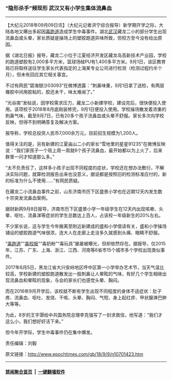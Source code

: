 ### “隐形杀手”频现形 武汉又有小学生集体流鼻血
------------------------

<p>【大纪元2018年09月09日讯】（大纪元记者洪宁综合报导）新学期开学之际，大陆各地又曝出多起因<a href="http://www.epochtimes.com/gb/tag/%E6%AF%92%E8%B7%91%E9%81%93.html">毒跑道</a>造成学生中毒事件。湖北<a href="http://www.epochtimes.com/gb/tag/%E6%AD%A6%E6%B1%89.html">武汉</a>藏龙二小的部分学生出现流鼻血或头晕，家长质疑是操场上的塑胶跑道异味所致，但校方至今没有给出原因。</p>
<p>据《湖北日报》报导，藏龙二小位于江夏经济开发区藏龙岛高新技术产业园，学校的跑道塑胶有2,000多平方米，篮球场硅PU有1,400多平方米。9月1日，该区教育局已将取样送往学生家长代表指定的上海某专业公司进行检测（检测过程约半个月），但未有回应其它相关事宜。</p>
<p>不过有网民“碧海银沙03093”在微博透露：“刺鼻味重，9月1日拿了送检，有两层橡胶中间用胶粘的，胶还未干，味太难闻了。”</p>
<p>“光谷南”发帖说，因学校需求压力，藏龙二小新建学校，建设完后，很快便投入使用。该项校于2018年8月底刚装修完，9月1日便投入使用。学校操场散发着浓重的刺鼻气味，截至9月7日，已有20多个孩子流鼻血或头晕不舒服。家长多次向学校反映，但得不到明确答复及解决方案。</p>
<p>报导称，学校总投资人民币7,000余万元，目前招生规模为1,200人。</p>
<p>值得关注的是，另有新建的江夏庙山二小的家长“雪地里的星星91235”在微博反映说：“我们家孩子一个班上周一周就6个孩子流鼻血，最开始都以为上火了，后来群里一问才知道那么多。”</p>
<p>“太不负责任了，这样多小孩子出现不同程度的症状，学校还在想办法敷衍，不解决实际问题，就算检测报告出来也没意义，据说都是按照旧的检测标准应付的，新的标准为什么不使用……”有网民质疑。</p>
<p>在藏龙二小流鼻血事件之前，山东济南市历下区盛景小学也在近期12天内发生数十宗突发流鼻血案例。</p>
<p>据财新网9月8日报导，济南市历下区盛景小学一年级学生在12天内出现咳嗽、头晕、呕吐、流鼻涕等症状的学生总数达上百人，占该校一年级新生的20%左右。</p>
<p>不少家长说，这与学生今年搬离至附近新建成的盛和小学借读有关，盛和小学操场铺设的塑胶跑道气味很浓，连大人在走廊上走没多久就感到头痛、眼睛不舒服。</p>
<p>“<a href="http://www.epochtimes.com/gb/tag/%E6%AF%92%E8%B7%91%E9%81%93.html">毒跑道</a>”“<a href="http://www.epochtimes.com/gb/tag/%E6%AF%92%E6%A0%A1%E6%9C%8D.html">毒校服</a>”“毒奶粉”“毒玩具”屡屡被曝光，但却依然存在。据报导，仅2015年，江苏、广东、上海、浙江、江西、河南等6省市15个城市多个学校出现类似事件。</p>
<p>2017年6月5日，黑龙江省大兴安岭地区呼中区第一小学举办艺术节，当天气温比较高，学校新建的塑胶跑道散发出一股刺鼻让人晕眩的气味，有好几个学生相继出现流鼻血和晕眩的现象，与会的家长们也感觉头晕、胸闷。</p>
<p>而在2016年9月开学后，该校就不断有学生出现不同程度的身体不适症状：肚子疼、流鼻血、呕吐、发烧、干咳、头晕、胸闷、气短、身上起红疹、甲状腺淋巴肿大等等。</p>
<p>为此，8岁的王宇灏给中共国务院总理李克强写了一封求救信，他写道：“我们才这么小，我们想好好活下来。”</p>
<p>但今年开学际，学生中毒事件仍在集中爆发。</p>
<p>责任编辑：刘毅</p>

原文链接：http://www.epochtimes.com/gb/18/9/9/n10701423.htm


------------------------
#### [禁闻聚合首页](https://github.com/gfw-breaker/banned-news/blob/master/README.md) &nbsp;|&nbsp;  [一键翻墙软件](https://github.com/gfw-breaker/nogfw/blob/master/README.md)